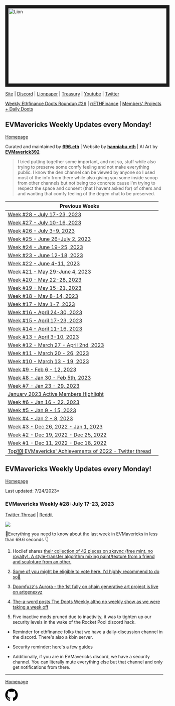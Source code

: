<meta name="viewport" content="width=device-width,initial-scale=1">
<link rel="stylesheet" href="https://etheralpha.github.io/readme-themes/deep-blue.css">


    
<a href="https://looksrare.org/collections/0x7dDAA898D33D7aB252Ea5F89f96717c47B2fEE6e#items" target="_blank">
    <svg height="40" width="40" aria-hidden="true" viewBox="0 0 16 16" version="1.1" width="32" data-view-component="true" class="octicon octicon-mark-github v-align-left">
      <img src="https://i.imgur.com/aI3pPvn.png" 
alt="Lion" width="640" height="240" border=10" />
</a>    
                                            
                                      
[Site](https://dao.evmavericks.xyz) | [Discord](https://discord.gg/evmavericks) | [Lionpaper](https://mirror.xyz/0xCF68C873D6925F30FFF58E2BdF2D8DA4c9c6f0Be/61meL896f1tgAIwpEyK8UR4OR9eP_igPGKZO5WneN8M) | [Treasury](https://etherscan.io/address/0x29816f59f1c7e1ba69289cf486556929f7743ca2) | [Youtube](https://www.youtube.com/@evmavericks) | [Twitter](https://twitter.com/EVMavericks)
                                              
[Weekly Ethfinance Doots Roundup #26](https://www.youtube.com/watch?v=twRs1bpsAc8&ab_channel=EVMavericks-Ethfinance) | [r/ETHFinance](https://www.reddit.com/r/ethfinance/) | [Members' Projects + Daily Doots](https://dailydoots.com/#projects)
                                                                                  
                                              
## EVMavericks Weekly Updates every Monday!
[Homepage](https://evmavericks-weekly.netlify.app)
                                              
 
Curated and maintained by **[696.eth](https://twitter.com/696_eth)** | Website by **[hanniabu.eth](https://etheralpha.org/)** | AI Art by **[EVMaverick392](https://twitter.com/EVMaverick392)**


    
> I tried putting together some important, and not so, stuff while also trying to preserve some comfy feeling and not make everything public. I know the den channel can be viewed by anyone so I used most of the info from there while also giving you some inside scoop from other channels but not being too concrete cause I'm trying to respect the space and consent (that I havent asked for) of others and and wanting that comfy feeling of the degen chat to be preserved.

| Previous Weeks |   |
|--------------|---|
[Week #28 - July 17-23, 2023](https://week28--evmavericks-weekly.netlify.app)| 
[Week #27 - July 10-16, 2023](https://week27--evmavericks-weekly.netlify.app)| 
[Week #26 - July 3-9, 2023](https://week26--evmavericks-weekly.netlify.app)| 
[Week #25 - June 26-July 2, 2023](https://week25--evmavericks-weekly.netlify.app)| 
[Week #24 - June 19-25, 2023](https://week24--evmavericks-weekly.netlify.app)| 
[Week #23 - June 12-18, 2023](https://week23--evmavericks-weekly.netlify.app)| 
[Week #22 - June 4-11, 2023](https://week22--evmavericks-weekly.netlify.app)| 
[Week #21 - May 29-June 4, 2023](https://week21--evmavericks-weekly.netlify.app)| 
[Week #20 - May 22-28, 2023](https://week20--evmavericks-weekly.netlify.app)|                                              
[Week #19 - May 15-21, 2023](https://week19--evmavericks-weekly.netlify.app)|
[Week #18 - May 8-14, 2023](https://week18--evmavericks-weekly.netlify.app)|
[Week #17 - May 1-7, 2023](https://week17--evmavericks-weekly.netlify.app)|
[Week #16 - April 24-30, 2023](https://week16--evmavericks-weekly.netlify.app)|
[Week #15 - April 17-23, 2023](https://week15--evmavericks-weekly.netlify.app)|
[Week #14 - April 11-16, 2023](https://week14--evmavericks-weekly.netlify.app)|     
[Week #13 - April 3-10, 2023](https://week13--evmavericks-weekly.netlify.app)|                                           
[Week #12 - March 27 - April 2nd, 2023](https://week12--evmavericks-weekly.netlify.app)|
[Week #11 - March 20 - 26, 2023](https://week11--evmavericks-weekly.netlify.app)|
[Week #10 - March 13 - 19, 2023](https://week10--evmavericks-weekly.netlify.app)|
[Week #9 - Feb 6 - 12, 2023](https://week9--evmavericks-weekly.netlify.app)|
[Week #8 - Jan 30 - Feb 5th, 2023](https://week8--evmavericks-weekly.netlify.app)|
[Week #7 - Jan 23 - 29, 2023](https://week7--evmavericks-weekly.netlify.app)|
[January 2023 Active Members Highlight](https://members1--evmavericks-weekly.netlify.app)|
[Week #6 - Jan 16 - 22, 2023](https://week6--evmavericks-weekly.netlify.app)|
[Week #5 - Jan 9 - 15, 2023](https://week5--evmavericks-weekly.netlify.app)|
[Week #4 - Jan 2 - 8, 2023](https://week4--evmavericks-weekly.netlify.app)|
[Week #3 - Dec 26, 2022 - Jan 1, 2023](https://week3--evmavericks-weekly.netlify.app)|
[Week #2 - Dec 19, 2022 - Dec 25, 2022](https://week2--evmavericks-weekly.netlify.app)|
[Week #1 - Dec 11, 2022 - Dec 18, 2022](https://week1--evmavericks-weekly.netlify.app)|
[Top🔟 EVMavericks' Achievements of 2022 - Twitter thread](https://twitter.com/696_eth/status/1609278972193538050)|
                                        
## EVMavericks Weekly Updates every Monday!
[Homepage](https://evmavericks-weekly.netlify.app)
                                                                                
Last updated: 7/24/2023*
                                            
### EVMavericks Weekly #28: July 17-23, 2023
                                                
[Twitter Thread](https://twitter.com/696_eth/status/1683680790394314754) | [Reddit](https://www.reddit.com/r/ethfinance/comments/1580pwg/daily_general_discussion_july_24_2023/jtc7qim/)
                                                
![](https://i.imgur.com/qhXMW0c.png)
                                                
🦁Everything you need to know about the last week in EVMavericks in less than 69.6 seconds 👇

1. Hocilef shares [their collection of 42 pieces on zksync (free mint, no royalty). A style-transfer algorithm mixing paint/texture from a friend and sculpture from an other.](https://omnisea.xyz/1xIJTfvo3QJDo9nUR72a)

2. [Some of you might be eligible to vote here. I'd highly recommend to do so👀](https://snapshot.org/#/octantapp.eth/proposal/0x5bc938e62134d4b5532d525aa2bdf06c7677d74d2fc9d7ba3ebb0539238068a5)

3. [Doomfuzz's Aurora - the 1st fully on chain generative art project is live on artgenexyz](https://display.artgene.xyz/era/c/aurora)

4. [The-a-word posts The Doots Weekly altho no weekly show as we were taking a week off](https://old.reddit.com/r/ethfinance/comments/155dxre/daily_general_discussion_july_21_2023/jsul20m/)

5. Five inactive mods pruned due to inactivity, it was to tighten up our security levels in the wake of the Rocket Pool discord hack.

* Reminder for ethfinance folks that we have a daily-discussion channel in the discord. There's also a kbin server.

* Security reminder: [here's a few guides](https://i.imgur.com/a/DSvQrXs.png)

* Additionally, if you are in EVMavericks discord, we have a security channel. You can literally mute everything else but that channel and only get notifications from there.

                                          
                                       
                                                                                        
                                              
---
                                              
[Homepage](https://evmavericks-weekly.netlify.app)

    
<a id="github-link" href="https://github.com/etheralpha/evm-updates/" target="_blank">
  <svg height="40" width="40" aria-hidden="true" viewBox="0 0 16 16" version="1.1" width="32" data-view-component="true" class="octicon octicon-mark-github v-align-middle">
      <path fill-rule="evenodd" d="M8 0C3.58 0 0 3.58 0 8c0 3.54 2.29 6.53 5.47 7.59.4.07.55-.17.55-.38 0-.19-.01-.82-.01-1.49-2.01.37-2.53-.49-2.69-.94-.09-.23-.48-.94-.82-1.13-.28-.15-.68-.52-.01-.53.63-.01 1.08.58 1.23.82.72 1.21 1.87.87 2.33.66.07-.52.28-.87.51-1.07-1.78-.2-3.64-.89-3.64-3.95 0-.87.31-1.59.82-2.15-.08-.2-.36-1.02.08-2.12 0 0 .67-.21 2.2.82.64-.18 1.32-.27 2-.27.68 0 1.36.09 2 .27 1.53-1.04 2.2-.82 2.2-.82.44 1.1.16 1.92.08 2.12.51.56.82 1.27.82 2.15 0 3.07-1.87 3.75-3.65 3.95.29.25.54.73.54 1.48 0 1.07-.01 1.93-.01 2.2 0 .21.15.46.55.38A8.013 8.013 0 0016 8c0-4.42-3.58-8-8-8z"></path>
  </svg>
</a>



